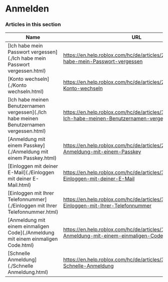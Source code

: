 # Anmelden  
### Articles in this section
Name|URL
-|-
[Ich habe mein Passwort vergessen](./Ich habe mein Passwort vergessen.html) |https://en.help.roblox.com/hc/de/articles/203313070-Ich-habe-mein-Passwort-vergessen
[Konto wechseln](./Konto wechseln.html) |https://en.help.roblox.com/hc/de/articles/21037888001044-Konto-wechseln
[Ich habe meinen Benutzernamen vergessen](./Ich habe meinen Benutzernamen vergessen.html) |https://en.help.roblox.com/hc/de/articles/360028719931-Ich-habe-meinen-Benutzernamen-vergessen
[Anmeldung mit einem Passkey](./Anmeldung mit einem Passkey.html) |https://en.help.roblox.com/hc/de/articles/20669991483156-Anmeldung-mit-einem-Passkey
[Einloggen mit deiner E-Mail](./Einloggen mit deiner E-Mail.html) |https://en.help.roblox.com/hc/de/articles/360000495826-Einloggen-mit-deiner-E-Mail
[Einloggen mit Ihrer Telefonnummer](./Einloggen mit Ihrer Telefonnummer.html) |https://en.help.roblox.com/hc/de/articles/360031771371-Einloggen-mit-Ihrer-Telefonnummer
[Anmeldung mit einem einmaligen Code](./Anmeldung mit einem einmaligen Code.html) |https://en.help.roblox.com/hc/de/articles/11014749736980-Anmeldung-mit-einem-einmaligen-Code
[Schnelle Anmeldung](./Schnelle Anmeldung.html) |https://en.help.roblox.com/hc/de/articles/360056582012-Schnelle-Anmeldung